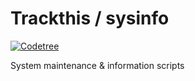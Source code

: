 Trackthis / sysinfo
===================

[![Codetree](https://codetree.com/images/managed-with-codetree.svg)](https://codetree.com/projects/gX1r)

System maintenance & information scripts
